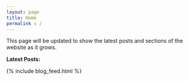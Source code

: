 ```yaml
---
layout: page
title: Home
permalink : /
---
```


This page will be updated to show the latest posts and sections of the website as it grows.

**Latest Posts:**

{% include blog_feed.html %}

